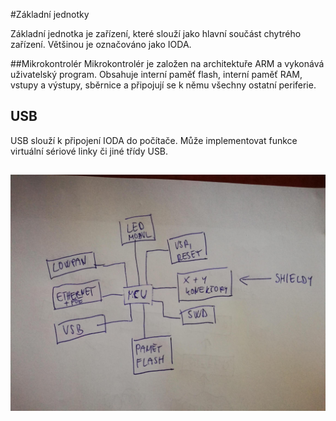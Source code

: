 #Základní jednotky

Základní jednotka je zařízení, které slouží jako hlavní součást chytrého zařízení. Většinou je označováno jako IODA.

##Mikrokontrolér
Mikrokontrolér je založen na architektuře ARM a vykonává uživatelský program. Obsahuje interní paměť flash, interní paměť RAM, vstupy a výstupy, sběrnice a připojují se k němu všechny ostatní periferie.

## USB
USB slouží k připojení IODA do počítače. Může implementovat funkce virtuální sériové linky či jiné třídy USB.

##

![](/assets/IMG_20180318_175809.jpg)